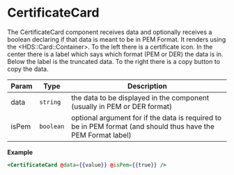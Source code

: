 
# CertificateCard
The CertificateCard component receives data and optionally receives a boolean declaring if that data is meant to be in PEM
Format. It renders using the &lt;HDS::Card::Container&gt;. To the left there is a certificate icon. In the center there is a label
which says which format (PEM or DER) the data is in. Below the label is the truncated data. To the right there is a copy
button to copy the data.

| Param | Type | Description |
| --- | --- | --- |
| data | <code>string</code> | the data to be displayed in the component (usually in PEM or DER format) |
| isPem | <code>boolean</code> | optional argument for if the data is required to be in PEM format (and should thus have the PEM Format label) |

**Example**  
```hbs preview-template
<CertificateCard @data={{value}} @isPem={{true}} />
```
